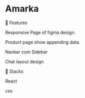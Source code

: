 # Amarka


🎯 Features

Responsive Page of figma design.

Product page show appending data.

Navbar cum Sidebar

Chat layout design

🎯 Stacks

React

css
